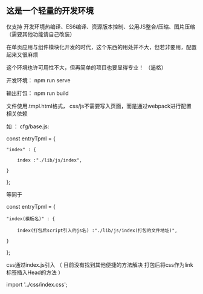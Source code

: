 
## 这是一个轻量的开发环境

仅支持 开发环境热编译、ES6编译、资源版本控制、公用JS整合/压缩、图片压缩（需要其他功能请自己改装）


在单页应用与组件模块化开发的时代，这个东西的用处并不大，但若非要用，配置起来又很麻烦

这个环境也许可用性不大，但再简单的项目也要显得专业！ （逼格）

开发环境： npm run serve

输出打包： npm run build


文件使用.tmpl.html格式， css/js不需要写入页面，而是通过webpack进行配置相关依赖

如 ： cfg/base.js:

const entryTpml = {

    "index" : {
    
        index :"./lib/js/index",
        
    }
    
};


等同于 

const entryTpml = {

    "index(模板名)" : {
    
        index(打包后script引入的js名) :"./lib/js/index(打包的文件地址)",
        
    }
    
};

css通过index.js引入 （ 目前没有找到其他便捷的方法解决 打包后将css作为link标签插入Head的方法 ）

import '../css/index.css';


